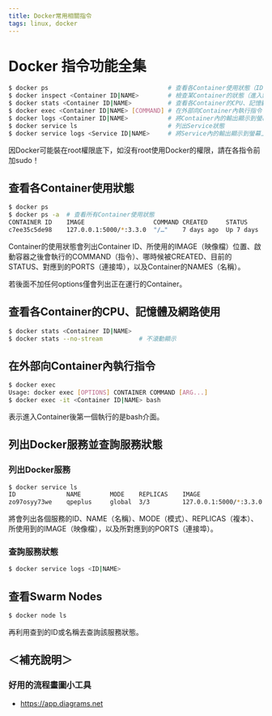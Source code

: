```yaml
---
title: Docker常用相關指令
tags: linux, docker
---
```


# Docker 指令功能全集

``` bash
$ docker ps                                 # 查看各Container使用狀態（ID、NAME）
$ docker inspect <Container ID|NAME>        # 檢查某Container的狀態（進入點、執行狀態及其他詳細資料）
$ docker stats <Container ID|NAME>          # 查看各Container的CPU、記憶體及網路使用
$ docker exec <Container ID|NAME> [COMMAND] # 在外部向Container內執行指令
$ docker logs <Container ID|NAME>           # 將Container內的輸出顯示到螢幕上
$ docker service ls                         # 列出Service狀態
$ docker service logs <Service ID|NAME>     # 將Service內的輸出顯示到螢幕上
```

因Docker可能裝在root權限底下，如沒有root使用Docker的權限，請在各指令前加sudo！

## 查看各Container使用狀態

``` bash
$ docker ps
$ docker ps -a  # 查看所有Container使用狀態
CONTAINER ID    IMAGE                   COMMAND CREATED     STATUS      PORTS                               NAMES
c7ee35c5de98    127.0.0.1:5000/*:3.3.0  "/…"    7 days ago  Up 7 days   0.0.0.0:8002->8000/tcp, :::8002->8000/tcp  qpesums_web
```

Container的使用狀態會列出Container ID、所使用的IMAGE（映像檔）位置、啟動容器之後會執行的COMMAND（指令）、哪時候被CREATED、目前的STATUS、對應到的PORTS（連接埠），以及Container的NAMES（名稱）。

若後面不加任何options僅會列出正在運行的Container。

## 查看各Container的CPU、記憶體及網路使用

``` bash
$ docker stats <Container ID|NAME>
$ docker stats --no-stream          # 不滾動顯示
```

## 在外部向Container內執行指令

``` bash
$ docker exec
Usage: docker exec [OPTIONS] CONTAINER COMMAND [ARG...]
$ docker exec -it <Container ID|NAME> bash
```

表示進入Container後第一個執行的是bash介面。

## 列出Docker服務並查詢服務狀態
### 列出Docker服務

``` bash
$ docker service ls
ID              NAME        MODE    REPLICAS    IMAGE                   PORTS
zo97osyy73we    qpeplus     global  3/3         127.0.0.1:5000/*:3.3.0  *:8000->8000/tcp
```

將會列出各個服務的ID、NAME（名稱）、MODE（模式）、REPLICAS（複本）、所使用到的IMAGE（映像檔），以及所對應到的PORTS（連接埠）。

### 查詢服務狀態

``` bash
$ docker service logs <ID|NAME>
```

## 查看Swarm Nodes

``` bash
$ docker node ls
```

再利用查到的ID或名稱去查詢該服務狀態。

## 

## ＜補充說明＞
### 好用的流程畫圖小工具

 - https://app.diagrams.net